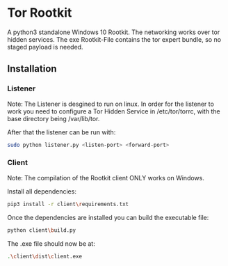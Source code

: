 # Tor Rootkit
A python3 standalone Windows 10 Rootkit. The networking works over tor hidden services.
The exe Rootkit-File contains the tor expert bundle, so no staged payload is needed.

## Installation

### Listener
Note: The Listener is desgined to run on linux.
In order for the listener to work you need to configure a Tor Hidden Service in /etc/tor/torrc,
with the base directory being /var/lib/tor.

After that the listener can be run with:
```bash
sudo python listener.py <listen-port> <forward-port>
```

### Client
Note: The compilation of the Rootkit client ONLY works on Windows. 

Install all dependencies:
```bash
pip3 install -r client\requirements.txt
```
Once the dependencies are installed you can build the executable file:
```bash
python client\build.py
```
The .exe file should now be at:
```bash
.\client\dist\client.exe
```
